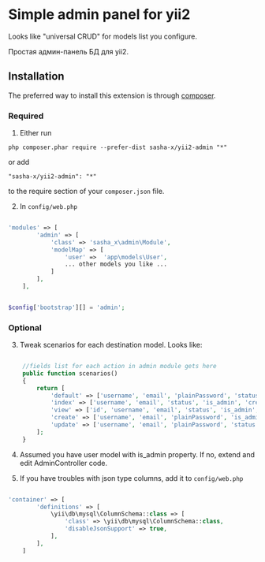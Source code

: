Simple admin panel for yii2
===========================

Looks like "universal CRUD" for models list you configure.

Простая админ-панель БД для yii2.


Installation
------------

The preferred way to install this extension is through [composer](http://getcomposer.org/download/).

### Required

1. Either run

```
php composer.phar require --prefer-dist sasha-x/yii2-admin "*"
```

or add

```
"sasha-x/yii2-admin": "*"
```

to the require section of your `composer.json` file.

2. In `config/web.php`

```php

'modules' => [
        'admin' => [
            'class' => 'sasha_x\admin\Module',
            'modelMap' => [
                'user' =>  'app\models\User',
                ... other models you like ...
            ]
        ],
    ],


$config['bootstrap'][] = 'admin';

```

### Optional

3. Tweak scenarios for each destination model. Looks like:

```php

    //fields list for each action in admin module gets here
    public function scenarios()
    {
        return [
            'default' => ['username', 'email', 'plainPassword', 'status', 'is_admin'],
            'index' => ['username', 'email', 'status', 'is_admin', 'created_at', 'last_login'],
            'view' => ['id', 'username', 'email', 'status', 'is_admin', 'created_at', 'updated_at', 'last_login'],
            'create' => ['username', 'email', 'plainPassword', 'is_admin'],
            'update' => ['username', 'email', 'plainPassword', 'status', 'is_admin'],
        ];
    }

```

4. Assumed you have user model with is_admin property. If no, extend and edit AdminController code.

5. If you have troubles with json type columns, add it to `config/web.php`

```php

'container' => [
        'definitions' => [
            \yii\db\mysql\ColumnSchema::class => [
                'class' => \yii\db\mysql\ColumnSchema::class,
                'disableJsonSupport' => true,
            ],
        ],
    ]

```
